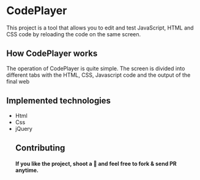 # CodePlayer
This project is a tool that allows you to edit and test JavaScript, HTML and CSS code by reloading the code on the same screen.
<h2> How CodePlayer works </h2>
The operation of CodePlayer is quite simple. The screen is divided into different tabs with the HTML, CSS, Javascript code and the output of the final web
<h2> Implemented technologies </h2>
<ul>
<li>Html</li>
<li>Css</li>
<li>jQuery</li>
<h2>Contributing</h2>
<h4>If you like the project, shoot a 🌟 and feel free to fork & send PR anytime.</h4>
